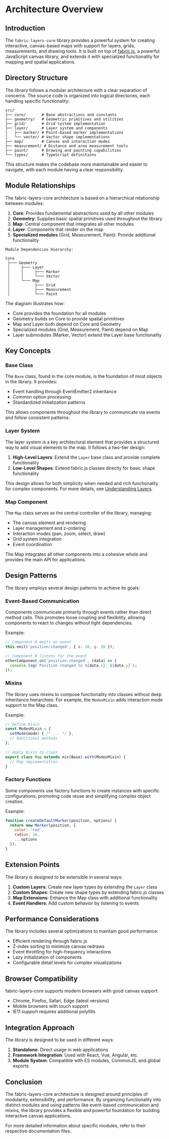 # Architecture Overview

## Introduction

The `fabric-layers-core` library provides a powerful system for creating interactive, canvas-based maps with support for layers, grids, measurements, and drawing tools. It is built on top of [fabric.js](http://fabricjs.com/), a powerful JavaScript canvas library, and extends it with specialized functionality for mapping and spatial applications.

## Directory Structure

The library follows a modular architecture with a clear separation of concerns. The source code is organized into logical directories, each handling specific functionality:

```
src/
├── core/       # Base abstractions and constants
├── geometry/   # Geometric primitives and utilities
├── grid/       # Grid system implementation
├── layer/      # Layer system and components
│   ├── marker/ # Point-based marker implementations
│   └── vector/ # Vector shape implementations
├── map/        # Canvas and interaction modes
├── measurement/ # Distance and area measurement tools
├── paint/      # Drawing and painting capabilities
└── types/      # TypeScript definitions
```

This structure makes the codebase more maintainable and easier to navigate, with each module having a clear responsibility.

## Module Relationships

The fabric-layers-core architecture is based on a hierarchical relationship between modules:

1. **Core**: Provides fundamental abstractions used by all other modules
2. **Geometry**: Supplies basic spatial primitives used throughout the library
3. **Map**: Central component that integrates all other modules
4. **Layer**: Components that render on the map
5. **Specialized modules** (Grid, Measurement, Paint): Provide additional functionality

```
Module Dependencies Hierarchy:

Core
 ├─── Geometry
 │     ├─── Layer
 │     │     ├─── Marker
 │     │     └─── Vector
 │     └─── Map
 │           ├─── Grid
 │           ├─── Measurement
 │           └─── Paint
```

The diagram illustrates how:
- Core provides the foundation for all modules
- Geometry builds on Core to provide spatial primitives
- Map and Layer both depend on Core and Geometry
- Specialized modules (Grid, Measurement, Paint) depend on Map
- Layer submodules (Marker, Vector) extend the Layer base functionality

## Key Concepts

### Base Class

The `Base` class, found in the core module, is the foundation of most objects in the library. It provides:

- Event handling through EventEmitter2 inheritance
- Common option processing
- Standardized initialization patterns

This allows components throughout the library to communicate via events and follow consistent patterns.

### Layer System

The layer system is a key architectural element that provides a structured way to add visual elements to the map. It follows a two-tier design:

1. **High-Level Layers**: Extend the `Layer` base class and provide complete functionality
2. **Low-Level Shapes**: Extend fabric.js classes directly for basic shape functionality

This design allows for both simplicity when needed and rich functionality for complex components. For more details, see [Understanding Layers](understanding-layers.md).

### Map Component

The `Map` class serves as the central controller of the library, managing:

- The canvas element and rendering
- Layer management and z-ordering
- Interaction modes (pan, zoom, select, draw)
- Grid system integration
- Event coordination

The Map integrates all other components into a cohesive whole and provides the main API for applications.

## Design Patterns

The library employs several design patterns to achieve its goals:

### Event-Based Communication

Components communicate primarily through events rather than direct method calls. This promotes loose coupling and flexibility, allowing components to react to changes without tight dependencies.

Example:
```javascript
// Component A emits an event
this.emit('position:changed', { x: 10, y: 20 });

// Component B listens for the event
otherComponent.on('position:changed', (data) => {
  console.log(`Position changed to ${data.x}, ${data.y}`);
});
```

### Mixins

The library uses mixins to compose functionality into classes without deep inheritance hierarchies. For example, the `ModesMixin` adds interaction mode support to the Map class.

Example:
```javascript
// Define mixin
const ModesMixin = {
  setMode(mode) { /* ... */ },
  // Additional methods
};

// Apply mixin to class
export class Map extends mix(Base).with(ModesMixin) {
  // Map implementation
}
```

### Factory Functions

Some components use factory functions to create instances with specific configurations, promoting code reuse and simplifying complex object creation.

Example:
```javascript
function createDefaultMarker(position, options) {
  return new Marker(position, {
    color: 'red',
    radius: 10,
    ...options
  });
}
```

## Extension Points

The library is designed to be extensible in several ways:

1. **Custom Layers**: Create new layer types by extending the `Layer` class
2. **Custom Shapes**: Create new shape types by extending fabric.js classes
3. **Map Extensions**: Enhance the Map class with additional functionality
4. **Event Handlers**: Add custom behavior by listening to events

## Performance Considerations

The library includes several optimizations to maintain good performance:

- Efficient rendering through fabric.js
- Z-index sorting to minimize canvas redraws
- Event throttling for high-frequency interactions
- Lazy initialization of components
- Configurable detail levels for complex visualizations

## Browser Compatibility

fabric-layers-core supports modern browsers with good canvas support:

- Chrome, Firefox, Safari, Edge (latest versions)
- Mobile browsers with touch support
- IE11 support requires additional polyfills

## Integration Approach

The library is designed to be used in different ways:

1. **Standalone**: Direct usage in web applications
2. **Framework Integration**: Used with React, Vue, Angular, etc.
3. **Module System**: Compatible with ES modules, CommonJS, and global exports

## Conclusion

The fabric-layers-core architecture is designed around principles of modularity, extensibility, and performance. By organizing functionality into distinct modules and using patterns like event-based communication and mixins, the library provides a flexible and powerful foundation for building interactive canvas applications.

For more detailed information about specific modules, refer to their respective documentation files.
